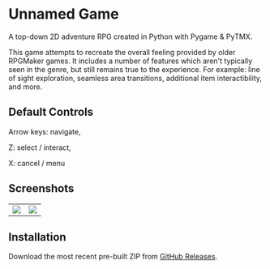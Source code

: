 # Unnamed Game

A top-down 2D adventure RPG created in Python with Pygame & PyTMX.

This game attempts to recreate the overall feeling provided by older RPGMaker games. It includes a number of features 
which aren't typically seen in the genre, but still remains true to the experience. For example: line of sight 
exploration, seamless area transitions, additional item interactibility, and more.


## Default Controls

Arrow keys: navigate,

Z: select / interact,

X: cancel / menu


## Screenshots

<table>
  <tr>
    <td>
      <img src="https://user-images.githubusercontent.com/94150909/196862214-8a0b3130-ac7e-4205-a6d3-d050ce2cde9e.png">
    </td>
    <td>
      <img src="https://user-images.githubusercontent.com/94150909/196862284-9ee8cccd-f0e3-4de7-b6e0-085fbc8dd3f2.png">
    </td>
  </tr>
</table>


## Installation

Download the most recent pre-built ZIP from [GitHub Releases](https://github.com/PTMC7216/unnamed-game/releases).